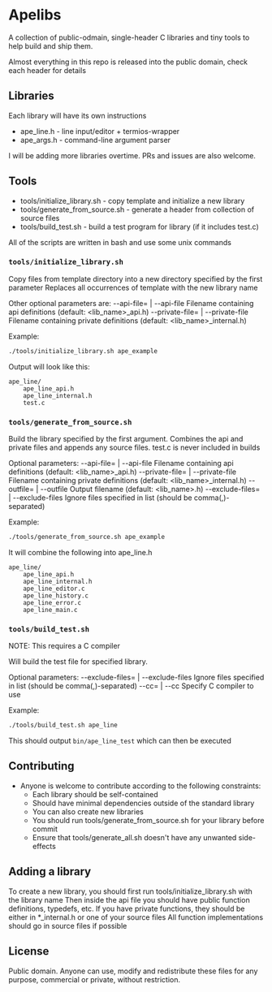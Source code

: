 # Apelibs
A collection of public-odmain, single-header C libraries and tiny tools to help build and ship them.

Almost everything in this repo is released into the public domain, check each header for details


## Libraries

Each library will have its own instructions

- ape_line.h - line input/editor + termios-wrapper
- ape_args.h - command-line argument parser

I will be adding more libraries overtime. PRs and issues are also welcome.

## Tools
- tools/initialize_library.sh - copy template and initialize a new library
- tools/generate_from_source.sh - generate a header from collection of source files
- tools/build_test.sh - build a test program for library (if it includes test.c)

All of the scripts are written in bash and use some unix commands

### `tools/initialize_library.sh`
Copy files from template directory into a new directory specified by the first parameter
Replaces all occurrences of template with the new library name

Other optional parameters are:
    --api-file=<filename> | --api-file <filename>           Filename containing api definitions (default: <lib_name>_api.h)
    --private-file=<filename> | --private-file <filename>   Filename containing private definitions (default: <lib_name>_internal.h)

Example:
```bash
./tools/initialize_library.sh ape_example
```
Output will look like this:
```
ape_line/
    ape_line_api.h
    ape_line_internal.h
    test.c
```

### `tools/generate_from_source.sh`
Build the library specified by the first argument.
Combines the api and private files and appends any source files.
test.c is never included in builds

Optional parameters:
    --api-file=<filename> | --api-file <filename>           Filename containing api definitions (default: <lib_name>_api.h)
    --private-file=<filename> | --private-file <filename>   Filename containing private definitions (default: <lib_name>_internal.h)
    --outfile=<filename> | --outfile <filename>             Output filename (default: <lib_name>.h)
    --exclude-files=<list> | --exclude-files <list>         Ignore files specified in list (should be comma(,)-separated)

Example:
```bash
./tools/generate_from_source.sh ape_example
```

It will combine the following into ape_line.h
```
ape_line/
    ape_line_api.h
    ape_line_internal.h
    ape_line_editor.c
    ape_line_history.c
    ape_line_error.c
    ape_line_main.c
```

### `tools/build_test.sh`
NOTE: This requires a C compiler

Will build the test file for specified library.

Optional parameters:
    --exclude-files=<list> | --exclude-files <list>         Ignore files specified in list (should be comma(,)-separated)
    --cc=<command> | --cc <command>                         Specify C compiler to use

Example:
```bash
./tools/build_test.sh ape_line
```
This should output `bin/ape_line_test` which can then be executed


## Contributing
- Anyone is welcome to contribute according to the following constraints:
    - Each library should be self-contained
    - Should have minimal dependencies outside of the standard library
    - You can also create new libraries
    - You should run tools/generate_from_source.sh for your library before commit
    - Ensure that tools/generate_all.sh doesn't have any unwanted side-effects

## Adding a library
To create a new library, you should first run tools/initialize_library.sh with the library name
Then inside the api file you should have public function definitions, typedefs, etc.
If you have private functions, they should be either in *_internal.h or one of your source files
All function implementations should go in source files if possible

## License
Public domain. Anyone can use, modify and redistribute these files for any purpose, commercial or private, without restriction.
